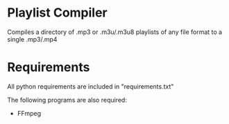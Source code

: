 # Playlist Compiler
Compiles a directory of .mp3 or .m3u/.m3u8 playlists of any file format to a single .mp3/.mp4

# Requirements
All python requirements are included in "requirements.txt"

The following programs are also required:
- FFmpeg